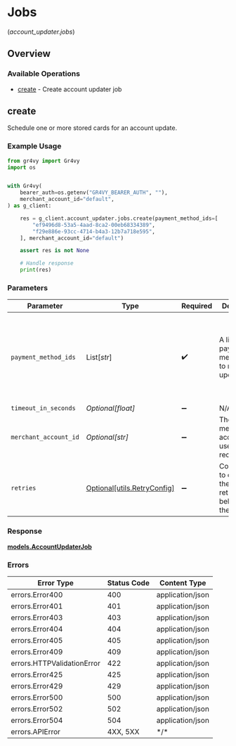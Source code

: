 # Jobs
(*account_updater.jobs*)

## Overview

### Available Operations

* [create](#create) - Create account updater job

## create

Schedule one or more stored cards for an account update.

### Example Usage

```python
from gr4vy import Gr4vy
import os


with Gr4vy(
    bearer_auth=os.getenv("GR4VY_BEARER_AUTH", ""),
    merchant_account_id="default",
) as g_client:

    res = g_client.account_updater.jobs.create(payment_method_ids=[
        "ef9496d8-53a5-4aad-8ca2-00eb68334389",
        "f29e886e-93cc-4714-b4a3-12b7a718e595",
    ], merchant_account_id="default")

    assert res is not None

    # Handle response
    print(res)

```

### Parameters

| Parameter                                                                          | Type                                                                               | Required                                                                           | Description                                                                        | Example                                                                            |
| ---------------------------------------------------------------------------------- | ---------------------------------------------------------------------------------- | ---------------------------------------------------------------------------------- | ---------------------------------------------------------------------------------- | ---------------------------------------------------------------------------------- |
| `payment_method_ids`                                                               | List[*str*]                                                                        | :heavy_check_mark:                                                                 | A list of payment method IDs to request an update for.                             | [<br/>"ef9496d8-53a5-4aad-8ca2-00eb68334389",<br/>"f29e886e-93cc-4714-b4a3-12b7a718e595"<br/>] |
| `timeout_in_seconds`                                                               | *Optional[float]*                                                                  | :heavy_minus_sign:                                                                 | N/A                                                                                |                                                                                    |
| `merchant_account_id`                                                              | *Optional[str]*                                                                    | :heavy_minus_sign:                                                                 | The ID of the merchant account to use for this request.                            | default                                                                            |
| `retries`                                                                          | [Optional[utils.RetryConfig]](../../models/utils/retryconfig.md)                   | :heavy_minus_sign:                                                                 | Configuration to override the default retry behavior of the client.                |                                                                                    |

### Response

**[models.AccountUpdaterJob](../../models/accountupdaterjob.md)**

### Errors

| Error Type                 | Status Code                | Content Type               |
| -------------------------- | -------------------------- | -------------------------- |
| errors.Error400            | 400                        | application/json           |
| errors.Error401            | 401                        | application/json           |
| errors.Error403            | 403                        | application/json           |
| errors.Error404            | 404                        | application/json           |
| errors.Error405            | 405                        | application/json           |
| errors.Error409            | 409                        | application/json           |
| errors.HTTPValidationError | 422                        | application/json           |
| errors.Error425            | 425                        | application/json           |
| errors.Error429            | 429                        | application/json           |
| errors.Error500            | 500                        | application/json           |
| errors.Error502            | 502                        | application/json           |
| errors.Error504            | 504                        | application/json           |
| errors.APIError            | 4XX, 5XX                   | \*/\*                      |